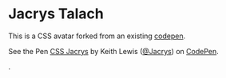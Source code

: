 # Jacrys Talach

This is a CSS avatar forked from an existing [codepen](https://codepen.io/sashatran/details/BpPdMb).

<p data-height="265" data-theme-id="dark" data-slug-hash="qKpOrK" data-default-tab="css,result" data-user="Jacrys" data-pen-title="CSS Jacrys" data-editable="true" class="codepen">See the Pen <a href="https://codepen.io/Jacrys/pen/qKpOrK/">CSS Jacrys</a> by Keith Lewis (<a href="https://codepen.io/Jacrys">@Jacrys</a>) on <a href="https://codepen.io">CodePen</a>.</p>

.
